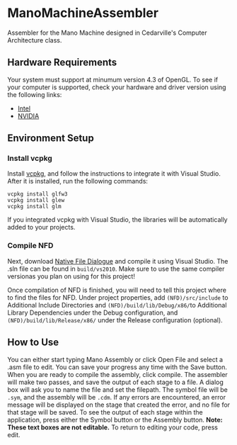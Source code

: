 # ManoMachineAssembler
Assembler for the Mano Machine designed in Cedarville's Computer Architecture class.

## Hardware Requirements
Your system must support at minumum version 4.3 of OpenGL. To see if your computer is supported, check your hardware and driver version using the following links:
 - [Intel](https://www.intel.com/content/www/us/en/support/articles/000005524/graphics.html)
 - [NVIDIA](https://developer.nvidia.com/opengl-driver)

## Environment Setup
### Install vcpkg
Install [vcpkg](https://github.com/microsoft/vcpkg), and follow the instructions to integrate it with Visual Studio. After it is installed, run the following commands:
```
vcpkg install glfw3
vcpkg install glew
vcpkg install glm
```

If you integrated vcpkg with Visual Studio, the libraries will be automatically added to your projects. 

### Compile NFD
Next, download [Native File Dialogue](https://github.com/mlabbe/nativefiledialog) and compile it using Visual Studio. The .sln file can be found in `build/vs2010`. 
Make sure to use the same compiler versionas you plan on using for this project!

Once compilation of NFD is finished, you will need to tell this project where to find the files for NFD. Under project properties, add `(NFD)/src/include` to
Additional Include Directories and `(NFD)/build/lib/Debug/x86/`to Additional Library Dependencies under the Debug configuration, and `(NFD)/build/lib/Release/x86/` under
the Release configuration (optional).

## How to Use
You can either start typing Mano Assembly or click Open File and select a .asm file to edit. You can save your progress any time with the Save button. When you are ready to 
compile the assembly, click compile. The assembler will make two passes, and save the output of each stage to a file. A dialog box will ask you to name the file and set the 
filepath. The symbol file will be `.sym`, and the assembly will be `.cdm`. If any errors are encountered, an error message will be displayed on the stage that created the error, 
and no file for that stage will be saved. To see the output of each stage within the application, press either the Symbol button or the Assembly button. **Note: These text boxes 
are not editable.** To return to editing your code, press edit.
